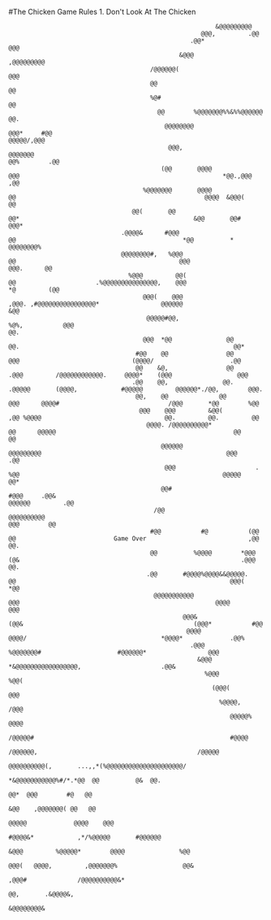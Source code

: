#The Chicken Game
                                                                                          Rules
                                                                              1. Don't Look At The Chicken
                                                                                                                             
                                                             &@@@@@@@@@                                                                                                                                 
                                                         @@@,         .@@                                                                                                                               
                                                      .@@*              @@@                                                                                                                             
                                                   &@@@                   ,@@@@@@@@@                                                                                                                    
                                           /@@@@@@(                                 @@@                                                                                                                 
                                           @@                                         @@                                                                                                                
                                           %@#                                        @@                                                                                                                
                                             @@        %@@@@@@@%%&%%@@@@@@           @@.                                                                                                                
                                               @@@@@@@@                   @@@*     #@@                                                               @@@@@/,@@@                                         
                                                @@@,                         @@@@@@@                                                              @@%        .@@                                        
                                              (@@       @@@@                   @@@                                                        *@@.,@@@           ,@@                                        
                                         %@@@@@@@       @@@@                    @@                                                    @@@@  &@@@(            @@                                         
                                      @@(       @@                              @@*                                                &@@       @@#            @@@*                                        
                                   .@@@@&      #@@@                              @@                                              *@@          *            @@@@@@@@%                                    
                                   @@@@@@@@#,   %@@@                             @@                                             @@@                      @@@.      @@                                   
                                     %@@@         @@(                            @@                      .%@@@@@@@@@@@@@@@,    @@@                      *@         (@@                                  
                                         @@@(    @@@                             ,@@@. ,#@@@@@@@@@@@@@@@@*                 @@@@@@                                  &@@                                  
                                          @@@@@#@@,                                 %@%,           @@@                                                             @@.                                  
                                         @@@  *@@               @@                                  @@.                                                           @@*                                   
                                       #@@    @@                @@                                 @@@                               (@@@@/                     .@@                                     
                                       @@    &@,                @@                              .@@@         /@@@@@@@@@@@@.     @@@@*    (@@@                  @@@                                      
                                      .@@    @@,               @@.                         .@@@@@       (@@@@,            #@@@@@         @@@@@@*./@@,        @@@.                                       
                                       @@,    @@              @@                           @@@      @@@@#                              /@@@       *@@        %@@                                        
                                        @@@    @@@         &@@(                            ,@@ %@@@@                                  @@.         @@.         @@                                        
                                          @@@@. /@@@@@@@@@@*                       @@      @@@@@                                                 @@           @@                                        
                                              @@@@@@                               @@@@@@@@@                                                   @@@           .@@                                        
                                               @@@                      .         %@@                                                        @@@@@           @@*                                        
                                              @@#                      #@@@     .@@&                                                         @@@@@@         .@@                                         
                                            /@@                        @@@@@@@@@@                                                                @@@        @@                                          
                                           #@@           #@           (@@     @@                           Game Over                            ,@@        @@.                                          
                                           @@          %@@@@        *@@@      (@&                                                             .@@@        @@.                                           
                                          .@@       #@@@@%@@@@&&@@@@@.         @@                                                           @@@(        *@@                                             
                                            @@@@@@@@@@@                         @@@                                                      @@@@          @@@                                              
                                                    @@@&                          (@@&                                               (@@@*           #@@                                                
                                                     @@@@                             @@@@/                                     *@@@@*             .@@%                                                 
                                                      .@@@                                 %@@@@@@@#                     #@@@@@@*                 @@@                                                   
                                                        &@@@                                         *&@@@@@@@@@@@@@@@@@,                      .@@&                                                     
                                                          %@@@                                                                               %@@(                                                       
                                                            (@@@(                                                                          @@@                                                          
                                                              %@@@@,                                                                    /@@@                                                            
                                                                 @@@@@%                                                              @@@@                                                               
                                                                    /@@@@@#                                                      #@@@@                                                                  
                                                                        /@@@@@@,                                            /@@@@@                                                                      
                                                                              @@@@@@@@@@(,       ...,,*(%@@@@@@@@@@@@@@@@@@@@@/                                                                         
                                                                                   *&@@@@@@@@@@@%#/*.*@@  @@          @&  @@.                                                                           
                                                                                                     @@*  @@@        #@   @@                                                                            
                                                                                                    &@@    ,@@@@@@@( @@   @@                                                                            
                                                                                                @@@@@             @@@@    @@@                                                                           
                                                                                         #@@@@&*            ,*/%@@@@@       #@@@@@@                                                                     
                                                                                    &@@@         %@@@@@*        @@@@               %@@                                                                  
                                                                                   @@@(   @@@@,         ,@@@@@@@%                  @@&                                                                  
                                                                                                  ,@@@#              /@@@@@@@@@@&*                                                                      
                                                                                                @@,       .&@@@@&,                                                                                      
                                                                                                &@@@@@@@@&
